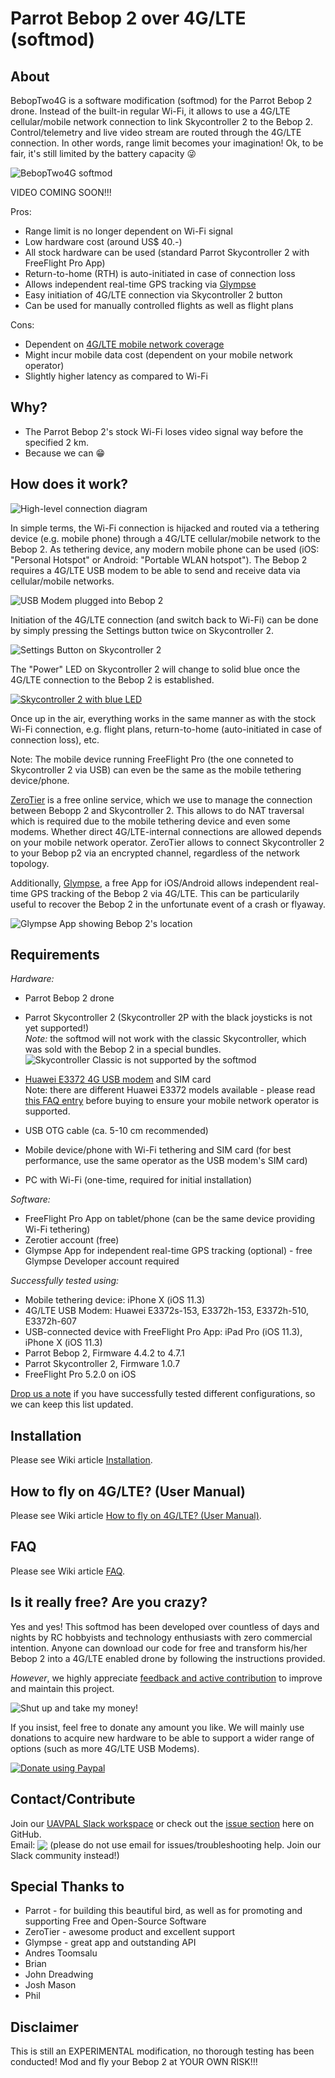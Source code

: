 # Parrot Bebop 2 over 4G/LTE (softmod)

## About
BebopTwo4G is a software modification (softmod) for the Parrot Bebop 2 drone. Instead of the built-in regular Wi-Fi, it allows to use a 4G/LTE cellular/mobile network connection to link Skycontroller 2 to the Bebop 2. Control/telemetry and live video stream are routed through the 4G/LTE connection. In other words, range limit becomes your imagination! Ok, to be fair, it's still limited by the battery capacity :stuck_out_tongue_winking_eye:

![BebopTwo4G softmod](https://preview.ibb.co/jiV2ud/bebop2_4g_josh.jpg)

VIDEO COMING SOON!!!

Pros:
- Range limit is no longer dependent on Wi-Fi signal
- Low hardware cost (around US$ 40.-)
- All stock hardware can be used (standard Parrot Skycontroller 2 with FreeFlight Pro App)
- Return-to-home (RTH) is auto-initiated in case of connection loss
- Allows independent real-time GPS tracking via [Glympse](https://www.glympse.com/get-glympse-app/)
- Easy initiation of 4G/LTE connection via Skycontroller 2 button
- Can be used for manually controlled flights as well as flight plans

Cons:
- Dependent on [4G/LTE mobile network coverage](https://en.wikipedia.org/wiki/List_of_countries_by_4G_LTE_penetration) 
- Might incur mobile data cost (dependent on your mobile network operator)
- Slightly higher latency as compared to Wi-Fi

## Why?
- The Parrot Bebop 2's stock Wi-Fi loses video signal way before the specified 2 km.
- Because we can :grin:

## How does it work?
![High-level connection diagram](https://uavpal.com/img/beboptwo4g_highlevel_diagram_end2end.png)

In simple terms, the Wi-Fi connection is hijacked and routed via a tethering device (e.g. mobile phone) through a 4G/LTE cellular/mobile network to the Bebop 2. As tethering device, any modern mobile phone can be used (iOS: "Personal Hotspot" or Android: "Portable WLAN hotspot").
The Bebop 2 requires a 4G/LTE USB modem to be able to send and receive data via cellular/mobile networks.

![USB Modem plugged into Bebop 2](https://uavpal.com/img/beboptwo4g-yellow-with-sc2.jpg)

Initiation of the 4G/LTE connection (and switch back to Wi-Fi) can be done by simply pressing the Settings button twice on Skycontroller 2.

![Settings Button on Skycontroller 2](https://image.ibb.co/iBWcgn/settingsbutton.jpg)

The "Power" LED on Skycontroller 2 will change to solid blue once the 4G/LTE connection to the Bebop 2 is established.

[![Skycontroller 2 with blue LED](https://image.ibb.co/f5Uz97/SC2_small_blue.jpg)](https://www.youtube.com/watch?v=SEz70ClCetM)

Once up in the air, everything works in the same manner as with the stock Wi-Fi connection, e.g. flight plans, return-to-home (auto-initiated in case of connection loss), etc.

Note: The mobile device running FreeFlight Pro (the one conneted to Skycontroller 2 via USB) can even be the same as the mobile tethering device/phone.

[ZeroTier](https://zerotier.com) is a free online service, which we use to manage the connection between Bebopp 2 and Skycontroller 2. This allows to do NAT traversal which is required due to the mobile tethering device and even some modems. Whether direct 4G/LTE-internal connections are allowed depends on your mobile network operator. ZeroTier allows to connect Skycontroller 2 to your Bebop p2 via an encrypted channel, regardless of the network topology.

Additionally, [Glympse](https://www.glympse.com/get-glympse-app/), a free App for iOS/Android allows independent real-time GPS tracking of the Bebop 2 via 4G/LTE. This can be particularily useful to recover the Bebop 2 in the unfortunate event of a crash or flyaway.

![Glympse App showing Bebop 2's location](https://image.ibb.co/kwt4bn/discoglympse.png)

## Requirements
*Hardware:*
- Parrot Bebop 2 drone
- Parrot Skycontroller 2 (Skycontroller 2P with the black joysticks is not yet supported!)\
*Note:* the softmod will not work with the classic Skycontroller, which was sold with the Bebop 2 in a special bundles.
![Skycontroller Classic is not supported by the softmod](https://uavpal.com/img/sc1.jpg)

- [Huawei E3372 4G USB modem](https://consumer.huawei.com/en/mobile-broadband/e3372/specs/) and SIM card\
Note: there are different Huawei E3372 models available - please read [this FAQ entry](https://github.com/uavpal/beboptwo4g/wiki/FAQ#e3372models) before buying to ensure your mobile network operator is supported.
- USB OTG cable (ca. 5-10 cm recommended)
- Mobile device/phone with Wi-Fi tethering and SIM card (for best performance, use the same operator as the USB modem's SIM card)
- PC with Wi-Fi (one-time, required for initial installation)

*Software:*
- FreeFlight Pro App on tablet/phone (can be the same device providing Wi-Fi tethering)
- Zerotier account (free)
- Glympse App for independent real-time GPS tracking (optional) - free Glympse Developer account required

*<a name="supportedhw">Successfully tested using:</a>*
- Mobile tethering device: iPhone X (iOS 11.3)
- 4G/LTE USB Modem: Huawei E3372s-153, E3372h-153, E3372h-510, E3372h-607
- USB-connected device with FreeFlight Pro App: iPad Pro (iOS 11.3), iPhone X (iOS 11.3)
- Parrot Bebop 2, Firmware 4.4.2 to 4.7.1
- Parrot Skycontroller 2, Firmware 1.0.7
- FreeFlight Pro 5.2.0 on iOS

[Drop us a note](https://github.com/uavpal/beboptwo4g/#contactcontribute) if you have successfully tested different configurations, so we can keep this list updated.

## Installation
Please see Wiki article [Installation](https://github.com/uavpal/beboptwo4g/wiki/Installation).

## How to fly on 4G/LTE? (User Manual)
Please see Wiki article [How to fly on 4G/LTE? (User Manual)](https://github.com/uavpal/beboptwo4g/wiki/How-to-fly-on-4G-LTE%3F-(User-Manual)).

## FAQ
Please see Wiki article [FAQ](https://github.com/uavpal/beboptwo4g/wiki/FAQ).

## Is it really free? Are you crazy?
Yes and yes! This softmod has been developed over countless of days and nights by RC hobbyists and technology enthusiasts with zero commercial intention.
Anyone can download our code for free and transform his/her Bebop 2 into a 4G/LTE enabled drone by following the instructions provided.

_However_, we highly appreciate [feedback and active contribution](#contactcontribute) to improve and maintain this project.

![Shut up and take my money!](http://image.ibb.co/cLw9SS/shut_up_and_take_my_money.jpg)

If you insist, feel free to donate any amount you like. We will mainly use donations to acquire new hardware to be able to support a wider range of options (such as more 4G/LTE USB Modems).

[![Donate using Paypal](https://www.paypalobjects.com/en_US/i/btn/btn_donateCC_LG.gif)](https://www.paypal.com/cgi-bin/webscr?cmd=_donations&business=GY3BTZPLPBB2W&lc=US&item_name=UAVPAL&cn=Add%20special%20instructions%3A&no_shipping=1&currency_code=USD&bn=PP-DonationsBF:btn_donateCC_LG.gif:NonHosted)

## Contact/Contribute
Join our [UAVPAL Slack workspace](https://join.slack.com/t/uavpal/shared_invite/enQtMzQ4NDA5NzU0MDM5LTcyNjVjMjdkMDU4ODYwYjJmZjg1MWJmMWQwYzQyOTYzZDJiNTYwNzY3MzFiMjQ1NmIwYWE2YjQ0NzdkYWFiMGQ) or check out the [issue section](https://github.com/uavpal/beboptwo4g/issues) here on GitHub.\
Email: <img valign="bottom" src="https://image.ibb.co/mK4krx/uavpalmail2.png"> (please do not use email for issues/troubleshooting help. Join our Slack community instead!)

## Special Thanks to
- Parrot - for building this beautiful bird, as well as for promoting and supporting Free and Open-Source Software
- ZeroTier - awesome product and excellent support
- Glympse - great app and outstanding API
- Andres Toomsalu
- Brian
- John Dreadwing
- Josh Mason
- Phil

## Disclaimer
This is still an EXPERIMENTAL modification, no thorough testing has been conducted! Mod and fly your Bebop 2 at YOUR OWN RISK!!!


